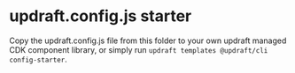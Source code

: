 # updraft.config.js starter
Copy the updraft.config.js file from this folder to your own updraft managed CDK component library, or simply run `updraft templates @updraft/cli config-starter`.
